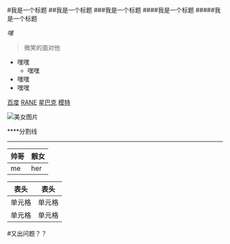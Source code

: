 #我是一个标题
##我是一个标题
###我是一个标题
####我是一个标题
#####我是一个标题

  *嘿*

>微笑的面对他 

- 嘿嘿
  - 嘿嘿
- 嘿嘿
- 嘿嘿

[百度](https://www.baidu.com)
[RANE](/RANE/RANE.html)
[星巴克](/Starbucks/Starbucks.html)
[模特](/Home/index.html)


![美女图片](https://timgsa.baidu.com/timg?image&quality=80&size=b9999_10000&sec=1593613002671&di=4905933adfdffbf7b791a6e96c747800&imgtype=0&src=http%3A%2F%2Fpic1.win4000.com%2Fwallpaper%2F4%2F545b409b8d4ac.jpg)

****分割线
****

|   帅哥     |    靓女    |  
|   ----     |    ---    |  
|   me       |    her    |  


|  表头   | 表头  |
|  ----  | ----  |
| 单元格  | 单元格 |
| 单元格  | 单元格 |

#又出问题？？
